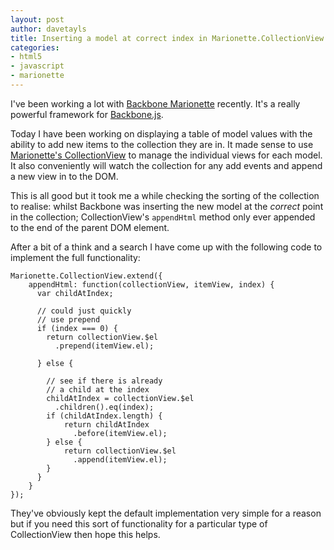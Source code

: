 ```yaml
---
layout: post
author: davetayls
title: Inserting a model at correct index in Marionette.CollectionView appendHtml
categories:
- html5
- javascript
- marionette
---
```


I've been working a lot with [Backbone Marionette](http://marionettejs.com/) recently. It's a really powerful framework for [Backbone.js](http://backbonejs.org).

Today I have been working on displaying a table of model values with the ability to add new items to the collection they are in. It made sense to use [Marionette's CollectionView](https://github.com/marionettejs/backbone.marionette/blob/master/docs/marionette.collectionview.md) to manage the individual views for each model. It also conveniently will watch the collection for any add events and append a new view in to the DOM.

This is all good but it took me a while checking the sorting of the collection to realise: whilst Backbone was inserting the new model at the *correct* point in the collection; CollectionView's `appendHtml` method only ever appended to the end of the parent DOM element.

After a bit of a think and a search I have come up with the following code to implement the full functionality:

    Marionette.CollectionView.extend({
        appendHtml: function(collectionView, itemView, index) {
          var childAtIndex;
          
          // could just quickly
          // use prepend
          if (index === 0) {
            return collectionView.$el
              .prepend(itemView.el);
            
          } else {
          
            // see if there is already
            // a child at the index
            childAtIndex = collectionView.$el
              .children().eq(index);
            if (childAtIndex.length) {
                return childAtIndex
                  .before(itemView.el);
            } else {
                return collectionView.$el
                  .append(itemView.el);
            }
          }
        }
    });

They've obviously kept the default implementation very simple for a reason but if you need this sort of functionality for a particular type of CollectionView then hope this helps.